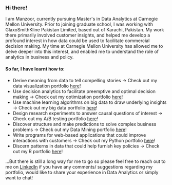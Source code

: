 ### Hi there!

I am Manzoor, currently pursuing Master's in Data Analytics at Carnegie Mellon University. Prior to joining graduate school, I was working with GlaxoSmithKline Pakistan Limited, based out of Karachi, Pakistan. My work there primarily involved customer insights, and helped me develop a profound interest in how data could be used to facilitate commercial decision making. My time at Carnegie Mellon University has allowed me to delve deeper into this interest, and enabled me to understand the role of analytics in business and policy. 

#### So far, I have learnt how to:

* Derive meaning from data to tell compelling stories -> Check out my data visualization portfolio [here](https://github.com/mhmirza/DataViz)!
* Use decision analytics to facilitate preemptive and optimal decision making -> Check out my optimization portfolio [here](https://github.com/mhmirza/Optimization)!
* Use machine learning algorithms on big data to draw underlying insights -> Check out my big data portfolio [here](https://github.com/mhmirza/BigData)!
* Design research experiments to answer causal questions of interest -> Check out my A/B testing portfolio [here](https://github.com/mhmirza/ABTesting)!
* Discover structure and make predictions to solve complex business problems -> Check out my Data Mining portfolio [here](https://github.com/mhmirza/DataMining)!
* Write programs for web-based applications that could improve interactions with customers -> Check out my Python portfolio [here](https://github.com/mhmirza/PythonProgramming)!
* Discern patterns in data that could help furnish key policies -> Check out my R portfolio [here](https://github.com/mhmirza/RAnalytics)!



...But there is still a long way for me to go so please feel free to reach out to me on [LinkedIn](https://www.linkedin.com/in/manzoorhassanmirza/) if you have any comments/ suggestions regarding my portfolio, would like to share your experience in Data Analytics or simply want to chat!

